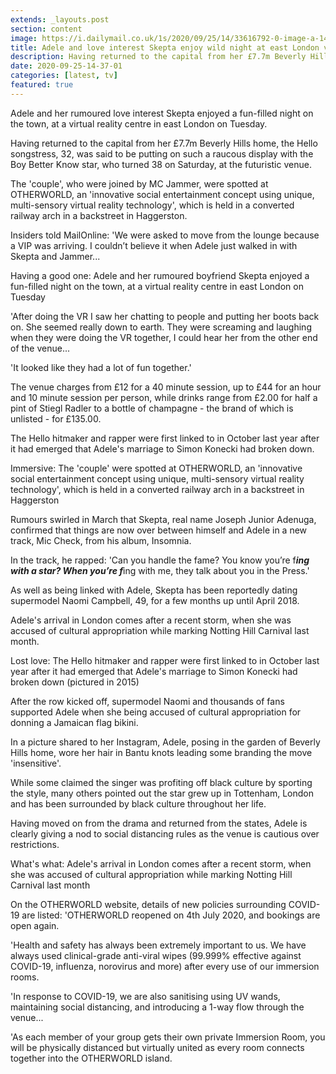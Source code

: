 ```yaml
---
extends: _layouts.post
section: content
image: https://i.dailymail.co.uk/1s/2020/09/25/14/33616792-0-image-a-145_1601040792019.jpg 
title: Adele and love interest Skepta enjoy wild night at east London virtual reality centre 
description: Having returned to the capital from her £7.7m Beverly Hills home, the Hello songstress, 32, was said to be putting on such a raucous display with the Boy Better Know star, who turned 38 
date: 2020-09-25-14-37-01 
categories: [latest, tv] 
featured: true 
--- 
```

Adele and her rumoured love interest Skepta enjoyed a fun-filled night on the town, at a virtual reality centre in east London on Tuesday. 

Having returned to the capital from her £7.7m Beverly Hills home, the Hello songstress, 32, was said to be putting on such a raucous display with the Boy Better Know star, who turned 38 on Saturday, at the futuristic venue. 

The 'couple', who were joined by MC Jammer, were spotted at OTHERWORLD, an 'innovative social entertainment concept using unique, multi-sensory virtual reality technology', which is held in a converted railway arch in a backstreet in Haggerston. 

Insiders told MailOnline: 'We were asked to move from the lounge because a VIP was arriving. I couldn’t believe it when Adele just walked in with Skepta and Jammer...

Having a good one: Adele and her rumoured boyfriend Skepta enjoyed a fun-filled night on the town, at a virtual reality centre in east London on Tuesday

'After doing the VR I saw her chatting to people and putting her boots back on. She seemed really down to earth. They were screaming and laughing when they were doing the VR together, I could hear her from the other end of the venue...

'It looked like they had a lot of fun together.'

The venue charges from £12 for a 40 minute session, up to £44 for an hour and 10 minute session per person, while drinks range from £2.00 for half a pint of Stiegl Radler to a bottle of champagne - the brand of which is unlisted - for £135.00. 

The Hello hitmaker and rapper were first linked to in October last year after it had emerged that Adele's marriage to Simon Konecki had broken down.

Immersive: The 'couple' were spotted at OTHERWORLD, an 'innovative social entertainment concept using unique, multi-sensory virtual reality technology', which is held in a converted railway arch in a backstreet in Haggerston

Rumours swirled in March that Skepta, real name Joseph Junior Adenuga, confirmed that things are now over between himself and Adele in a new track, Mic Check, from his album, Insomnia.

In the track, he rapped: 'Can you handle the fame? You know you’re f***ing with a star? When you’re f***ing with me, they talk about you in the Press.'

As well as being linked with Adele, Skepta has been reportedly dating supermodel Naomi Campbell, 49, for a few months up until April 2018.

Adele's arrival in London comes after a recent storm, when she was accused of cultural appropriation while marking Notting Hill Carnival last month. 

Lost love: The Hello hitmaker and rapper were first linked to in October last year after it had emerged that Adele's marriage to Simon Konecki had broken down (pictured in 2015)

After the row kicked off, supermodel Naomi and thousands of fans supported Adele when she being accused of cultural appropriation for donning a Jamaican flag bikini.

In a picture shared to her Instagram, Adele, posing in the garden of Beverly Hills home, wore her hair in Bantu knots leading some branding the move 'insensitive'.

While some claimed the singer was profiting off black culture by sporting the style, many others pointed out the star grew up in Tottenham, London and has been surrounded by black culture throughout her life.

Having moved on from the drama and returned from the states, Adele is clearly giving a nod to social distancing rules as the venue is cautious over restrictions.  

What's what: Adele's arrival in London comes after a recent storm, when she was accused of cultural appropriation while marking Notting Hill Carnival last month

On the OTHERWORLD website, details of new policies surrounding COVID-19 are listed: 'OTHERWORLD reopened on 4th July 2020, and bookings are open again.

'Health and safety has always been extremely important to us. We have always used clinical-grade anti-viral wipes (99.999% effective against COVID-19, influenza, norovirus and more) after every use of our immersion rooms.

'In response to COVID-19, we are also sanitising using UV wands, maintaining social distancing, and introducing a 1-way flow through the venue...

'As each member of your group gets their own private Immersion Room, you will be physically distanced but virtually united as every room connects together into the OTHERWORLD island. 

